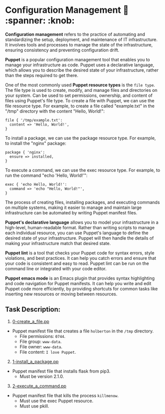 # Configuration Management :page_with_curl: :spanner: :knob:
**Configuration management** refers to the practice of automating and standardizing the setup, deployment, and maintenance of IT infrastructure. It involves tools and processes to manage the state of the infrastructure, ensuring consistency and preventing configuration drift.

**Puppet** is a popular configuration management tool that enables you to manage your infrastructure as code. Puppet uses a declarative language, which allows you to describe the desired state of your infrastructure, rather than the steps required to get there.

One of the most commonly used **Puppet resource types** is the `file type`. The file type is used to create, modify, and manage files and directories on your system. Can be used to set permissions, ownership, and content of files using Puppet's file type.
To create a file with Puppet, we can use the file resource type. For example, to create a file called "example.txt" in the "/tmp" directory with the content "Hello, World!":
```
file { '/tmp/example.txt':
  content => 'Hello, World!',
}
```
To install a package, we can use the package resource type. For example, to install the "nginx" package:
```
package { 'nginx':
  ensure => installed,
}
```
To execute a command, we can use the exec resource type. For example, to run the command "echo 'Hello, World!'":
```
exec { 'echo Hello, World!':
  command => 'echo "Hello, World!"',
}
```
The process of creating files, installing packages, and executing commands on multiple systems, making it easier to manage and maintain large infrastructure can be automated by writing Puppet manifest files.

**Puppet's declarative language** allows you to model your infrastructure in a high-level, human-readable format. Rather than writing scripts to manage each individual resource, you can use Puppet's language to define the desired state of your infrastructure. Puppet will then handle the details of making your infrastructure match that desired state.

**Puppet lint** is a tool that checks your Puppet code for syntax errors, style violations, and best practices. It can help you catch errors and ensure that your code is consistent and easy to read. Puppet lint can be run on the command line or integrated with your code editor.

**Puppet emacs mode** is an Emacs plugin that provides syntax highlighting and code navigation for Puppet manifests. It can help you write and edit Puppet code more efficiently, by providing shortcuts for common tasks like inserting new resources or moving between resources.


## Task Description:
1. [0-create_a_file.pp](./0-create_a_file.pp)
  - Puppet manifest file that creates a file `holberton` in the `/tmp` directory.
    * File permissions: `0744`.
    * File group: `www-data`.
    * File owner: `www-data`.
    * File content: `I love Puppet`.

2. [1-install_a_package.pp](./1-install_a_package.pp)
  - Puppet manifest file that installs flask from pip3.
    * Must be version 2.1.0.

3. [2-execute_a_command.pp](./2-execute_a_command.pp)
  - Puppet manifest file that kills the process `killmenow`.
    * Must use the exec Puppet resource.
    * Must use pkill.
